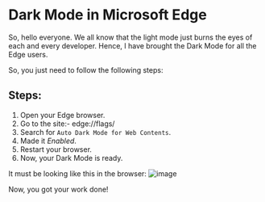 # Dark Mode in Microsoft Edge
So, hello everyone. We all know that the light mode just burns the eyes of each and every developer. Hence, I have brought the Dark Mode for all the Edge users.

So, you just need to follow the following steps:

## Steps:
1. Open your Edge browser.
2. Go to the site:- edge://flags/
3. Search for `Auto Dark Mode for Web Contents`.
4. Made it *Enabled*.
5. Restart your browser.
6. Now, your Dark Mode is ready.

It must be looking like this in the browser:
![image](https://user-images.githubusercontent.com/77664529/166961044-05dc5f2b-f538-4224-a7a6-829be22dd7e4.png)

Now, you got your work done!
